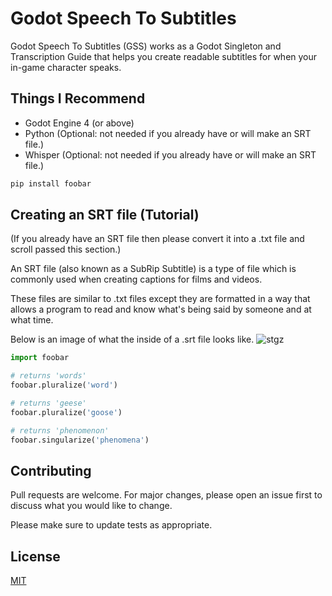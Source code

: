 # Godot Speech To Subtitles

Godot Speech To Subtitles (GSS) works as a Godot Singleton and Transcription Guide that helps you create readable subtitles for when your in-game character speaks.

## Things I Recommend

- Godot Engine 4 (or above)
- Python (Optional: not needed if you already have or will make an SRT file.)
- Whisper (Optional: not needed if you already have or will make an SRT file.)

```bash
pip install foobar
```

## Creating an SRT file (Tutorial)

(If you already have an SRT file then please convert it into a .txt file and scroll passed this section.)

An SRT file (also known as a SubRip Subtitle) is a type of file which is commonly used when creating captions for films and videos.

These files are similar to .txt files except they are formatted in a way that allows a program to read and know what's being said by someone and at what time.

Below is an image of what the inside of a .srt file looks like.
![stgz](https://github.com/1Othello/godot-speech-to-subtitles/assets/132980114/f541d6b6-a7c1-4d8f-aa97-2a4282177cde)

```python
import foobar

# returns 'words'
foobar.pluralize('word')

# returns 'geese'
foobar.pluralize('goose')

# returns 'phenomenon'
foobar.singularize('phenomena')
```

## Contributing

Pull requests are welcome. For major changes, please open an issue first
to discuss what you would like to change.

Please make sure to update tests as appropriate.

## License

[MIT](https://choosealicense.com/licenses/mit/)
